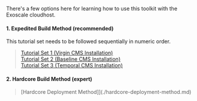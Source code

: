 
There's a few options here for learning how to use this toolkit with the Exoscale cloudhost.  

#### 1. Expedited Build Method (recommended)  

This tutorial set needs to be followed sequentially in numeric order.

>    [Tutorial Set 1 (Virgin CMS Installation)](./expedited-virgin-joomla.md)   
>    [Tutorial Set 2 (Baseline CMS Installation)](./expedited-baseline-joomla.md)  
>    [Tutorial Set 3 (Temporal CMS Installation)](./expedited-temporal-joomla.md)

#### 2. Hardcore Build Method (expert)

>    [Hardcore Deployment Method]](./hardcore-deployment-method.md)   

